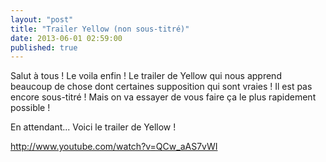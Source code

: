 ```yaml
---
layout: "post"
title: "Trailer Yellow (non sous-titré)"
date: 2013-06-01 02:59:00
published: true
---
```

Salut à tous ! Le voila enfin ! Le trailer de Yellow qui nous apprend beaucoup de chose dont certaines supposition qui sont vraies ! Il est pas encore sous-titré ! Mais on va essayer de vous faire ça le plus rapidement possible !

En attendant... Voici le trailer de Yellow !

<http://www.youtube.com/watch?v=QCw_aAS7vWI>
